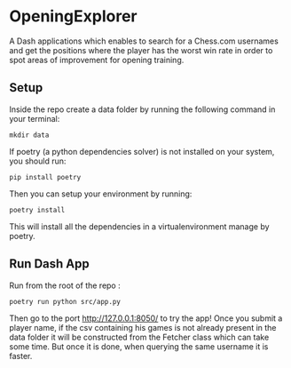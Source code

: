 # OpeningExplorer

A Dash applications which enables to search for a Chess.com usernames and get the
positions where the player has the worst win rate in order to spot areas of improvement
for opening training. 

## Setup

Inside the repo create a data folder by running the following command in your terminal:

```mkdir data```

If poetry (a python dependencies solver) is not installed on your system, you should run:

```pip install poetry```

Then you can setup your environment by running:

```poetry install```

This will install all the dependencies in a virtualenvironment manage by poetry.

## Run Dash App

Run from the root of the repo :

```poetry run python src/app.py```

Then go to the port http://127.0.0.1:8050/ to try the app! Once you submit a player 
name, if the csv containing his games is not already present in the data folder it 
will be constructed from the Fetcher class which can take some time. But once it 
is done, when querying the same username it is faster. 

